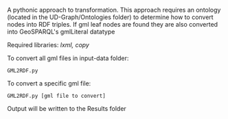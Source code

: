 A pythonic approach to transformation. This approach requires an ontology (located in the UD-Graph/Ontologies folder) to determine how to convert nodes into RDF triples. If gml leaf nodes are found they are also converted into GeoSPARQL's gmlLiteral datatype

Required libraries: _lxml, copy_

To convert all gml files in input-data folder:
```
GML2RDF.py
```
To convert a specific gml file:
```
GML2RDF.py [gml file to convert]
```

Output will be written to the Results folder